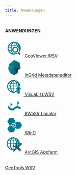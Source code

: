 ```yaml
---
title: Anwendungen
---
```

<div class="xsmall-24 small-24 medium-24 large-24 xlarge-24 columns">
    <div class="teaser-data search no-teaser-number">
        <h4 style="text-transform: uppercase;">Anwendungen</h4>
        <div class="row align-center text-center">
            <div class="xsmall-24 small-12 medium-8 large-6 xlarge-4 columns">
                <div class="teaser">
                    <div class="blue-border"></div>
                    <a class="teaser-link" href="/kartendienste" title="GeoViewer.WSV">
                        <img class="teaser-data-img" alt="Symbol GeoViewer.WSV"
                             src="user/themes/wsv/assets/cms/apps/images/geoviewer.png">
                        <span class="text">GeoViewer.WSV</span>
                    </a>
                </div>
            </div>
            <div class="xsmall-24 small-12 medium-8 large-6 xlarge-4 columns">
                <div class="teaser">
                    <div class="blue-border"></div>
                    <a class="teaser-link" href="/ingrid-portal-mdek-application/login.jsp" target="_blank"
                       title="InGrid Metadateneditor">
                        <img class="teaser-data-img" alt="Symbol InGrid Metadateneditor"
                             src="user/themes/wsv/assets/cms/apps/images/ige.png">
                        <span class="text">InGrid Metadateneditor</span>
                    </a>
                </div>
            </div>
            <div class="xsmall-24 small-12 medium-8 large-6 xlarge-4 columns">
                <div class="teaser">
                    <div class="blue-border"></div>
                    <a class="teaser-link" href="https://via.res.bund.de/wsv/visualist/app" target="_blank"
                       title="VisuaList.WSV">
                        <img class="teaser-data-img" alt="Symbol VisuaList.WSV"
                             src="user/themes/wsv/assets/cms/apps/images/visualist.png">
                        <span class="text">VisuaList.WSV</span>
                    </a>
                </div>
            </div>
            <div class="xsmall-24 small-12 medium-8 large-6 xlarge-4 columns">
                <div class="teaser">
                    <div class="blue-border"></div>
                    <a class="teaser-link" href="https://www.gdws.wsv.bund.de/BWaStr-Locator" target="_blank"
                       title="BWaStr Locator">
                        <img class="teaser-data-img" alt="Symbol Bundeswasserstraßen Locator"
                             src="user/themes/wsv/assets/cms/apps/images/locator.png">
                        <span class="text">BWaStr Locator</span>
                    </a>
                </div>
            </div>
            <div class="xsmall-24 small-12 medium-8 large-6 xlarge-4 columns">
                <div class="teaser">
                    <div class="blue-border"></div>
                    <a class="teaser-link" href="https://via.res.bund.de/wsv/wind/app" target="_blank"
                       title="WInD Objektkataster der WSV">
                        <img class="teaser-data-img" alt="Symbol WInD" src="user/themes/wsv/assets/cms/apps/images/wind.png">
                        <span class="text">WInD</span>
                    </a>
                </div>
            </div>
            <div class="xsmall-24 small-12 medium-8 large-6 xlarge-4 columns">
                <div class="teaser">
                    <div class="blue-border"></div>
                    <a class="teaser-link" href="https://wisit.itz.res.bund.de" target="_blank" title="ArcGIS Appfarm">
                        <img class="teaser-data-img" alt="Symbol ArcGIS" src="user/themes/wsv/assets/cms/apps/images/desktopgis.png">
                        <span class="text">ArcGIS Appfarm</span>
                    </a>
                </div>
            </div>
            <div class="xsmall-24 small-12 medium-8 large-6 xlarge-4 columns">
                <div class="teaser">
                    <div class="blue-border"></div>
                    <a class="teaser-link" href="/anwendungen" title="weitere GIS-Tools">
                        <span class="ic-ic-chemie" style="font-size:50px"></span>
                        <span class="text">GeoTools.WSV</span>
                    </a>
                </div>
            </div>
        </div>
    </div>
</div>